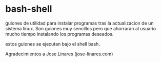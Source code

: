 bash-shell
==========

guiones de utilidad para instalar programas tras la actualizacion de un sistema linux.
Son guiones muy sencillos pero que ahorraran al usuario mucho tiempo instalando los programas deseados.

estos guiones se ejecutan bajo el shell bash.


Agradecimientos a Jose Linares (jose-linares.com)
